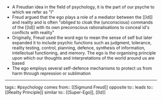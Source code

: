 - A Freudian idea in the field of psychology, it is the part of our psyche to which we refer as "I"
- Freud argued that the ego plays a role of a mediator between the [[Id]] and reality and is often "obliged to cloak the (unconscious) commands of the [[Id]] with its own preconscious rationalisations to conceal id's conflicts with reality"
- Originally, Freud used the word ego to mean the sense of self but later expanded it to include psychic functions such as judgment, tolerance, reality testing, control, planning, defence, synthesis of information, intellectual functioning, and memory. The ego is the organising principle upon which our thoughts and interpretations of the world around us are based
- The ego employs several self-defence mechanisms to protect us from harm through repression or sublimation

***
tags:: #psychology 
comes from:: [[Sigmund Freud]]
opposite to::
leads to:: [[Reality Principle]]
similar to:: [[Super-Ego]], [[Id]]